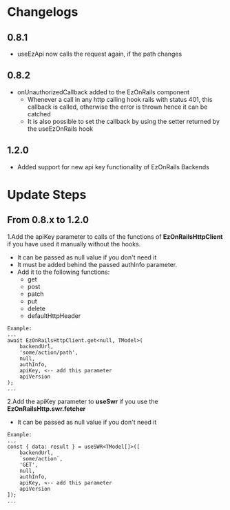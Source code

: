 # Changelogs
## 0.8.1
* useEzApi now calls the request again, if the path changes

## 0.8.2
* onUnauthorizedCallback added to the EzOnRails component
  * Whenever a call in any http calling hook rails with status 401, this callback is called, otherwise the error is thrown hence it can be catched
  * It is also possible to set the callback by using the setter returned by the useEzOnRails hook

## 1.2.0
* Added support for new api key functionality of EzOnRails Backends


# Update Steps
## From 0.8.x to 1.2.0
1.Add the apiKey parameter to calls of the functions of __EzOnRailsHttpClient__ if you have used it manually without the hooks. 
* It can be passed as null value if you don't need it
* It must be added behind the passed authInfo parameter.
* Add it to the following functions:
  * get
  * post
  * patch
  * put
  * delete
  * defaultHttpHeader
```
Example: 
...
await EzOnRailsHttpClient.get<null, TModel>(
    backendUrl,
    'some/action/path',
    null,
    authInfo,
    apiKey, <-- add this parameter
    apiVersion
);
...
```

2.Add the apiKey parameter to  __useSwr__ if you use the __EzOnRailsHttp.swr.fetcher__
* It can be passed as null value if you don't need it
```
Example:
...
const { data: result } = useSWR<TModel[]>([
    backendUrl,
    `some/action`,
    'GET',
    null,
    authInfo,
    apiKey, <-- add this parameter
    apiVersion
]);
...
```

